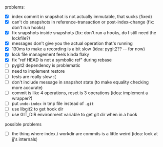 problems:

- [X] index commit in snapshot is not actually immutable, that sucks (fixed)
- [X] can't do snapshots in reference-transaction or post-index-change (fix: don't run hooks)
- [X] fix snapshots inside snapshots (fix: don't run a hooks, do I still need the lockfile?)
- [X] messages don't give you the actual operation that's running
- [X] 130ms to make a recording is a bit slow (idea: pygit2?? -- for now)
- [X] lock file management feels kinda flaky
- [X] fix "ref HEAD is not a symbolic ref" during rebase
- [ ] pygit2 dependency is problematic
- [ ] need to implement restore
- [ ] tests are really slow :(
- [ ] don't include message in snapshot state (to make equality checking more accurate)
- [ ] commit is like 4 operations, reset is 3 operations (idea: implement a wrapper?)
- [ ] put `undo-index` in tmp file instead of `.git`
- [ ] use libgit2 to get hook dir
- [ ] use GIT_DIR environment variable to get git dir when in a hook

possible problems
- [ ] the thing where index / workdir are commits is a little weird (idea: look at jj's internals)

